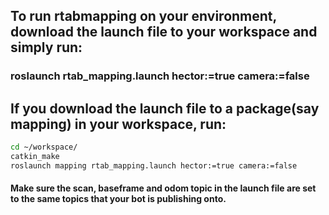 ## To run rtabmapping on your environment, download the launch file to your workspace and simply run:
### roslaunch rtab_mapping.launch hector:=true camera:=false

## If you download the launch file to a package(say mapping) in your workspace, run:

```bash
cd ~/workspace/
catkin_make
roslaunch mapping rtab_mapping.launch hector:=true camera:=false
```
#### Make sure the scan, baseframe and odom topic in the launch file are set to the same topics that your bot is publishing onto.
